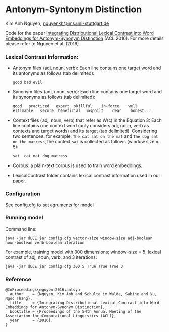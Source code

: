 # Antonym-Syntonym Distinction
Kim Anh Nguyen, nguyenkh@ims.uni-stuttgart.de

Code for the paper [Integrating Distributional Lexical Contrast into Word Embeddings for Antonym-Synonym Distinction](http://www.ims.uni-stuttgart.de/institut/mitarbeiter/anhnk/papers/ant-syn-distinction.pdf) (ACL 2016). For more details please refer to Nguyen et al. (2016).

### Lexical Contrast Information:

- Antonym files (adj, noun, verb): Each line contains one target word and its antonyms as follows (tab delimited):

  ```good bad evil```
- Synonym files (adj, noun, verb): Each line contains one target word and its synonyms as follows (tab delimited):

  ```good	practiced	expert	skillful	in-force	well	estimable	secure	beneficial	unspoilt	dear	honest...```

- Context files (adj, noun, verb) that refer as W(c) in the Equation 3: Each line contains one context word (only considers adj, noun, verb as contexts and target words) and its target (tab delimited). Considering two sentences, for example, ```The cat sat on the mat``` and ```The dog sat on the matress```, the context ```sat``` is collected as follows (window size = 5):

  ```sat  cat mat dog matress```
  
- Corpus: a plain-text corpus is used to train word embeddings.

- LexicalContrast folder contains lexical contrast information used in our paper.

### Configuration

See config.cfg to set agruments for model

### Running model

Command line:

  ```java -jar dLCE.jar config.cfg vector-size window-size adj-boolean noun-boolean verb-boolean iteration```
  
For example, training model with 300 dimensions; window-size = 5; lexical contrast of adj, noun, verb; and 3 iterations:

  ```java -jar dLCE.jar config.cfg 300 5 True True True 3```

### Reference
```
@InProceedings{nguyen:2016:antsyn
  author    = {Nguyen, Kim Anh and Schulte im Walde, Sabine and Vu, Ngoc Thang},
  title     = {Integrating Distributional Lexical Contrast into Word Embeddings for Antonym-Synonym Distinction},
  booktitle = {Proceedings of the 54th Annual Meeting of the Association for Computational Linguistics (ACL)},
  year      = {2016},
}
```
